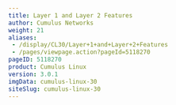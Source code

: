 ```yaml
---
title: Layer 1 and Layer 2 Features
author: Cumulus Networks
weight: 21
aliases:
 - /display/CL30/Layer+1+and+Layer+2+Features
 - /pages/viewpage.action?pageId=5118270
pageID: 5118270
product: Cumulus Linux
version: 3.0.1
imgData: cumulus-linux-30
siteSlug: cumulus-linux-30
---
```

<article id="html-search-results" class="ht-content" style="display: none;">

</article>

<footer id="ht-footer">

</footer>
